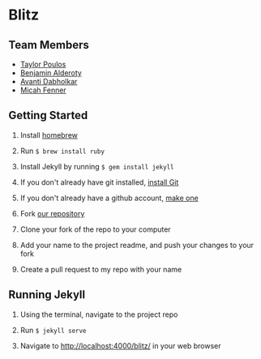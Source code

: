 # Blitz


## Team Members
- [Taylor Poulos](//twp.io)
- [Benjamin Alderoty](//balderoty.com)
- [Avanti Dabholkar](//www.avantidabholkar.com)
- [Micah Fenner](//micahfenner.com)


## Getting Started

1. Install [homebrew](http://brew.sh)

2. Run `$ brew install ruby`

3. Install Jekyll by running `$ gem install jekyll`

5. If you don't already have git installed, [install Git](https://help.github.com/articles/set-up-git/#setting-up-git)

6. If you don't already have a github account, [make one](https://github.com)

7. Fork [our repository](https://github.com/tpoulos/blitz)

8. Clone your fork of the repo to your computer

9. Add your name to the project readme, and push your changes to your fork

10. Create a pull request to my repo with your name



## Running Jekyll

1. Using the terminal, navigate to the project repo

2. Run `$ jekyll serve`

3. Navigate to [http://localhost:4000/blitz/](http://localhost:4000/blitz/) in your web browser
